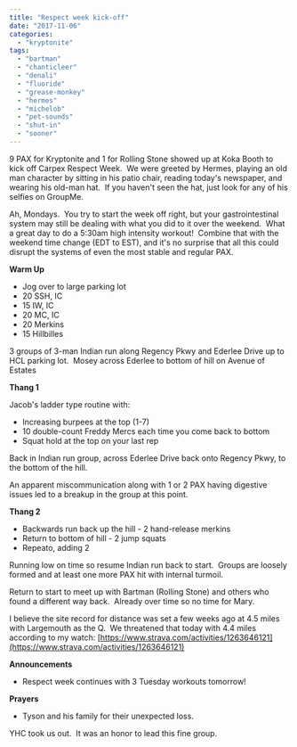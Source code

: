 ```yaml
---
title: "Respect week kick-off"
date: "2017-11-06"
categories: 
  - "kryptonite"
tags: 
  - "bartman"
  - "chanticleer"
  - "denali"
  - "fluoride"
  - "grease-monkey"
  - "hermes"
  - "michelob"
  - "pet-sounds"
  - "shut-in"
  - "sooner"
---
```


9 PAX for Kryptonite and 1 for Rolling Stone showed up at Koka Booth to kick off Carpex Respect Week.  We were greeted by Hermes, playing an old man character by sitting in his patio chair, reading today's newspaper, and wearing his old-man hat.  If you haven't seen the hat, just look for any of his selfies on GroupMe.

Ah, Mondays.  You try to start the week off right, but your gastrointestinal system may still be dealing with what you did to it over the weekend.  What a great day to do a 5:30am high intensity workout!  Combine that with the weekend time change (EDT to EST), and it's no surprise that all this could disrupt the systems of even the most stable and regular PAX.

**Warm Up**

- Jog over to large parking lot
- 20 SSH, IC
- 15 IW, IC
- 20 MC, IC
- 20 Merkins
- 15 Hillbilles

3 groups of 3-man Indian run along Regency Pkwy and Ederlee Drive up to HCL parking lot.  Mosey across Ederlee to bottom of hill on Avenue of Estates

**Thang 1**

Jacob's ladder type routine with:

- Increasing burpees at the top (1-7)
- 10 double-count Freddy Mercs each time you come back to bottom
- Squat hold at the top on your last rep

Back in Indian run group, across Ederlee Drive back onto Regency Pkwy, to the bottom of the hill.

An apparent miscommunication along with 1 or 2 PAX having digestive issues led to a breakup in the group at this point.

**Thang 2**

- Backwards run back up the hill - 2 hand-release merkins
- Return to bottom of hill - 2 jump squats
- Repeato, adding 2

Running low on time so resume Indian run back to start.  Groups are loosely formed and at least one more PAX hit with internal turmoil.

Return to start to meet up with Bartman (Rolling Stone) and others who found a different way back.  Already over time so no time for Mary.

I believe the site record for distance was set a few weeks ago at 4.5 miles with Largemouth as the Q.  We threatened that today with 4.4 miles according to my watch: [https://www.strava.com/activities/1263646121](https://www.strava.com/activities/1263646121)

**Announcements**

- Respect week continues with 3 Tuesday workouts tomorrow!

**Prayers**

- Tyson and his family for their unexpected loss.

YHC took us out.  It was an honor to lead this fine group.

